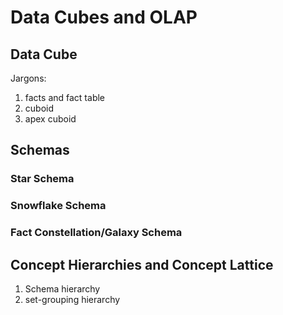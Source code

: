 # Data Cubes and OLAP

## Data Cube

Jargons: 
1. facts and fact table
2. cuboid
3. apex cuboid

## Schemas

### Star Schema

### Snowflake Schema

### Fact Constellation/Galaxy Schema

## Concept Hierarchies and Concept Lattice

1. Schema hierarchy
2. set-grouping hierarchy


